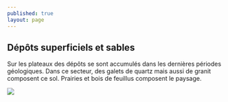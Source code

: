 ```yaml
---
published: true
layout: page
---
```


## Dépôts superficiels et sables

Sur les plateaux des dépôts se sont accumulés dans les dernières périodes géologiques. Dans ce secteur, des galets de quartz mais aussi de granit composent ce sol. Prairies et bois de feuillus composent le paysage.

![]({{site.baseurl}}/data/images/3/geographie/03_GEOGRAPHIE_POP_UP_05.jpg)
